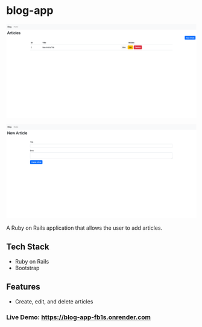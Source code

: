 # blog-app

![Screenshot](./app/assets/images/screenshot_1.png)

![Screenshot](./app/assets/images/screenshot_2.png)

A Ruby on Rails application that allows the user to add articles.

## Tech Stack

- Ruby on Rails
- Bootstrap

## Features

- Create, edit, and delete articles

### Live Demo: https://blog-app-fb1s.onrender.com
